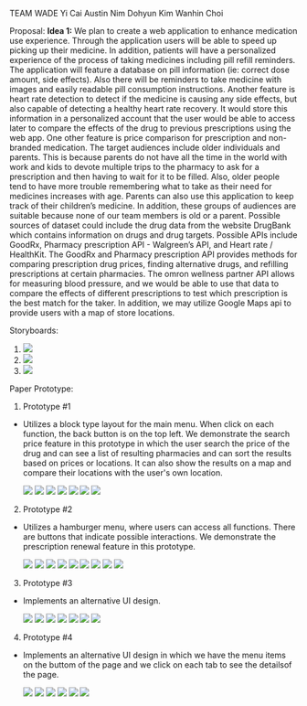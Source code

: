 TEAM WADE
Yi Cai
Austin Nim
Dohyun Kim
Wanhin Choi

Proposal:
**Idea 1:**
We plan to create a web application to enhance medication use experience. Through the application users will be able to speed up picking up their medicine. In addition, patients will have a personalized experience of the process of taking medicines including pill refill reminders. The application will feature a database on pill information (ie: correct dose amount, side effects). Also there will be reminders to take medicine with images and easily readable pill consumption instructions. Another feature is heart rate detection to detect if the medicine is causing any side effects, but also capable of detecting a healthy heart rate recovery. It would store this information in a personalized account that the user would be able to access later to compare the effects of the drug to previous prescriptions using the web app. One other feature is price comparison for prescription and non-branded medication. The target audiences include older individuals and parents. This is because parents do not have all the time in the world with work and kids to devote multiple trips to the pharmacy to ask for a prescription and then having to wait for it to be filled. Also, older people tend to have more trouble remembering what to take as their need for medicines increases with age. Parents can also use this application to keep track of their children’s medicine. In addition, these groups of audiences are suitable because none of our team members is old or a parent. Possible sources of dataset could include the drug data from the website DrugBank which contains information on drugs and drug targets. Possible APIs include GoodRx, Pharmacy prescription API  - Walgreen’s API, and Heart rate / HealthKit. The GoodRx and Pharmacy prescription API provides methods for comparing prescription drug prices, finding alternative drugs, and refilling prescriptions at certain pharmacies. The omron wellness partner API allows for measuring blood pressure, and we would be able to use that data to compare the effects of different prescriptions to test which prescription is the best match for the taker. In addition, we may utilize Google Maps api to provide users with a map of store locations. 



Storyboards:
1. ![](https://github.com/ethan-cy/COGS121/blob/master/images/Ethan/Storyboard-Prescription.jpg)
2. ![](https://github.com/ethan-cy/COGS121/blob/master/images/Ethan/Storyboard-SearchPrice.jpg)
3. ![](https://github.com/ethan-cy/COGS121/blob/master/images/Ethan/Storyboard-Heartrate.PNG)


Paper Prototype:

1. Prototype #1
- Utilizes a block type layout for the main menu. When click on each function, the back button is on the top left. We  demonstrate the search price feature in this prototype in which the user search the price of the drug and can see a list of resulting pharmacies and can sort the results based on prices or locations. It can also show the results on a map and compare their locations with the user's own location.

  ![](https://github.com/ethan-cy/COGS121/blob/master/images/Ethan/Main.PNG)
  ![](https://github.com/ethan-cy/COGS121/blob/master/images/Ethan/Search.PNG)
  ![](https://github.com/ethan-cy/COGS121/blob/master/images/Ethan/Search2.jpg)
  ![](https://github.com/ethan-cy/COGS121/blob/master/images/Ethan/SearchResult.PNG)
  ![](https://github.com/ethan-cy/COGS121/blob/master/images/Ethan/SearchResultSort.PNG)
  ![](https://github.com/ethan-cy/COGS121/blob/master/images/Ethan/SearchResultMap.PNG)
  ![](https://github.com/ethan-cy/COGS121/blob/master/images/Ethan/SearchResultMapInfo.PNG)

2. Prototype #2
- Utilizes a hamburger menu, where users can access all functions. There are buttons that indicate possible interactions. We demonstrate the prescription renewal feature in this prototype. 
  
   ![](https://github.com/ethan-cy/COGS121/blob/master/images/austin/Screen%20Shot%202019-04-22%20at%205.55.02%20PM.png)
   ![](https://github.com/ethan-cy/COGS121/blob/master/images/austin/Screen%20Shot%202019-04-22%20at%205.55.16%20PM.png)
   ![](https://github.com/ethan-cy/COGS121/blob/master/images/austin/Screen%20Shot%202019-04-22%20at%205.57.05%20PM.png)
   ![](https://github.com/ethan-cy/COGS121/blob/master/images/austin/IMG_2691.jpg)
   ![](https://github.com/ethan-cy/COGS121/blob/master/images/austin/IMG_2692.jpg)
   ![](https://github.com/ethan-cy/COGS121/blob/master/images/austin/IMG_2693.jpg)
   ![](https://github.com/ethan-cy/COGS121/blob/master/images/austin/IMG_2694.jpg)
   ![](https://github.com/ethan-cy/COGS121/blob/master/images/austin/IMG_2695.jpg)
   ![](https://github.com/ethan-cy/COGS121/blob/master/images/austin/IMG_2696.jpg)
   
3. Prototype #3
- Implements an alternative UI design.

   ![](https://github.com/ethan-cy/COGS121/blob/master/images/Dylan/20190422_170933.jpg)
   ![](https://github.com/ethan-cy/COGS121/blob/master/images/Dylan/20190422_170937.jpg)
   ![](https://github.com/ethan-cy/COGS121/blob/master/images/Dylan/20190422_170942.jpg)
   ![](https://github.com/ethan-cy/COGS121/blob/master/images/Dylan/20190422_170945.jpg)
   ![](https://github.com/ethan-cy/COGS121/blob/master/images/Dylan/20190422_170948.jpg)
   ![](https://github.com/ethan-cy/COGS121/blob/master/images/Dylan/20190422_170951.jpg)
   ![](https://github.com/ethan-cy/COGS121/blob/master/images/Dylan/20190422_170953.jpg)

4. Prototype #4
- Implements an alternative UI design in which we have the menu items on the buttom of the page and we click on each tab to see the detailsof the page.

  ![](https://github.com/ethan-cy/COGS121/blob/master/images/Ethan/AltUI-Main.PNG)
  ![](https://github.com/ethan-cy/COGS121/blob/master/images/Ethan/AltUI-Prescription.PNG)
  ![](https://github.com/ethan-cy/COGS121/blob/master/images/Ethan/AltUI-Heartrate.PNG)
  ![](https://github.com/ethan-cy/COGS121/blob/master/images/Ethan/AltUI-Info.PNG)
  ![](https://github.com/ethan-cy/COGS121/blob/master/images/Ethan/AltUI-SearchPrice.PNG)
  ![](https://github.com/ethan-cy/COGS121/blob/master/images/Ethan/AltUI-Acocunt.PNG)
  


